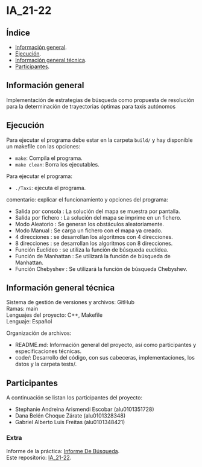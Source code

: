 # IA_21-22

## Índice
- [Información general](#información-general).
- [Ejecución](#ejecución).
- [Información general técnica](#información-general-técnica).
- [Participantes](#participantes).



## Información general
Implementación de estrategias de búsqueda como propuesta de resolución para la determinación de trayectorias óptimas para taxis autónomos<br>

## Ejecución
Para ejecutar el programa debe estar en la carpeta `build/` y hay disponible un makefile con las opciones:
* `make`: Compila el programa.
* `make clean`: Borra los ejecutables.

Para ejecutar el programa:
* `./Taxi`: ejecuta el programa.

comentario: explicar el funcionamiento y opciones del programa:
* Salida por consola : La solución del mapa se muestra por pantalla.
* Salida por fichero : La solución del mapa se imprime en un fichero.
* Modo Aleatorio : Se generan los obstáculos aleatoriamente. 
* Modo Manual : Se carga un fichero con el mapa ya creado.
* 4 direcciones : se desarrollan los algoritmos con 4 direcciones. 
* 8 direcciones : se desarrollan los algoritmos con 8 direcciones.
* Función Euclídeo : se utiliza la función de búsqueda euclídea. 
* Función de Manhattan : Se utilizará la función de búsqueda de Manhattan.
* Función Chebyshev : Se utilizará la función de búsqueda Chebyshev.

## Información general técnica
Sistema de gestión de versiones y archivos: GitHub <br>
Ramas: main <br>
Lenguajes del proyecto: C++, Makefile<br>
Lenguaje: Español <br>

Organización de archivos:
* README.md: Información general del proyecto, así como participantes y especificaciones técnicas.
* code/: Desarrollo del código, con sus cabeceras, implementaciones, los datos y la carpeta tests/.


## Participantes
A continuación se listan los participantes del proyecto:
* Stephanie Andreina Arismendi Escobar (alu0101351728)
* Dana Belén Choque Zárate (alu0101328348)
* Gabriel Alberto Luis Freitas (alu0101348421)


### Extra
Informe de la práctica: [Informe De Búsqueda](https://docs.google.com/document/d/1uKA5Q1jRwRV-i3AIdlaz69VMC7k5pFXL/edit?usp=sharing&ouid=112592623507564456368&rtpof=true&sd=true). <br>
Este repositorio: [IA_21-22](https://github.com/Dncz/IA_21-22.git). <br>
